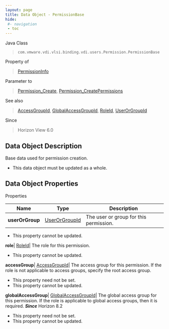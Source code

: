 ```yaml
---
layout: page
title: Data Object - PermissionBase
hide:
 #- navigation
 - toc
---
```






Java Class  
> `com.vmware.vdi.vlsi.binding.vdi.users.Permission.PermissionBase`

Property of  
> [PermissionInfo](vdi.users.Permission.PermissionInfo.md#field_detail)

Parameter to  
> [Permission_Create](vdi.users.Permission.md#create), [Permission_CreatePermissions](vdi.users.Permission.md#createPermissions)

See also  
> [AccessGroupId](vdi.entity.AccessGroupId.md), [GlobalAccessGroupId](vdi.entity.GlobalAccessGroupId.md), [RoleId](vdi.entity.RoleId.md), [UserOrGroupId](vdi.entity.UserOrGroupId.md)

Since  
> Horizon View 6.0


## Data Object Description 

Base data used for permission creation. 

  * This data object must be updated as a whole.



## Data Object Properties

Properties

Name |  Type |  Description   
---|---|---  
**userOrGroup**| [UserOrGroupId](vdi.entity.UserOrGroupId.md)|  The user or group for this permission.   


 * This property cannot be updated.

  
**role**| [RoleId](vdi.entity.RoleId.md)|  The role for this permission.   


 * This property cannot be updated.

  
**accessGroup**| [AccessGroupId](vdi.entity.AccessGroupId.md)|  The access group for this permission. If the role is not applicable to access groups, specify the root access group.   


 * This property need not be set.
 * This property cannot be updated.

  
**globalAccessGroup**| [GlobalAccessGroupId](vdi.entity.GlobalAccessGroupId.md)|  The global access group for this permission. If the role is applicable to global access groups, then it is required.  **_Since_** Horizon 8.2  


 * This property need not be set.
 * This property cannot be updated.

  
  
  
   
  
  
